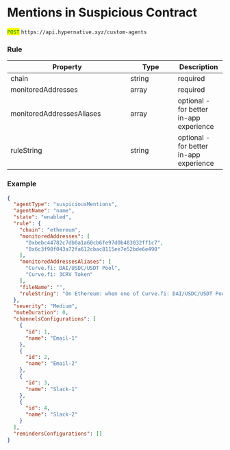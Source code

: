 # Mentions in Suspicious Contract

<mark style="color:green;">`POST`</mark> `https://api.hypernative.xyz/custom-agents`

### Rule

<table><thead><tr><th width="264">Property</th><th width="95">Type</th><th>Description</th></tr></thead><tbody><tr><td>chain</td><td>string</td><td>required</td></tr><tr><td>monitoredAddresses</td><td>array</td><td>required</td></tr><tr><td>monitoredAddressesAliases</td><td>array</td><td>optional - for better in-app experience</td></tr><tr><td>ruleString</td><td>string</td><td>optional - for better in-app experience</td></tr></tbody></table>

### Example

```json
{
  "agentType": "suspiciousMentions",
  "agentName": "name",
  "state": "enabled",
  "rule": {
    "chain": "ethereum",
    "monitoredAddresses": [
      "0xbebc44782c7db0a1a60cb6fe97d0b483032ff1c7",
      "0x6c3f90f043a72fa612cbac8115ee7e52bde6e490"
    ],
    "monitoredAddressesAliases": [
      "Curve.fi: DAI/USDC/USDT Pool",
      "Curve.fi: 3CRV Token"
    ],
    "fileName": "",
    "ruleString": "On Ethereum: when one of Curve.fi: DAI/USDC/USDT Pool, Curve.fi: 3CRV Token  is mentioned in a suspicious contract"
  },
  "severity": "Medium",
  "muteDuration": 0,
  "channelsConfigurations": [
    {
      "id": 1,
      "name": "Email-1"
    },
    {
      "id": 2,
      "name": "Email-2"
    },
    {
      "id": 3,
      "name": "Slack-1"
    },
    {
      "id": 4,
      "name": "Slack-2"
    }
  ],
  "remindersConfigurations": []
}
```
